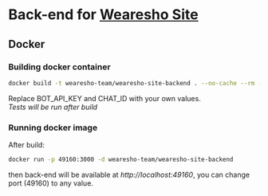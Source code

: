 # Back-end for [Wearesho Site](https://github.com/wearesho-team/wearesho-site)

## Docker
### Building docker container
```bash
docker build -t wearesho-team/wearesho-site-backend . --no-cache --rm --build-arg bot_api_key=BOT_API_KEY --build-arg chat_id=CHAT_ID
```
Replace BOT_API_KEY and CHAT_ID with your own values.  
*Tests will be run after build*
### Running docker image
After build:
```bash
docker run -p 49160:3000 -d wearesho-team/wearesho-site-backend
```
then back-end will be available at *http://localhost:49160*, you can change port (49160) to any value.